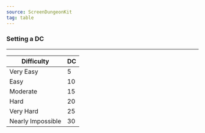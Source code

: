 ```yaml
---
source: ScreenDungeonKit 
tag: table
---
```


### Setting a DC
---
|Difficulty|DC|
|--------|--------|
|Very Easy|5|
|Easy|10|
|Moderate|15|
|Hard|20|
|Very Hard|25|
|Nearly Impossible|30|
